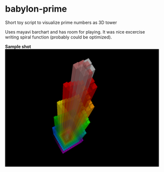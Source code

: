# babylon-prime
Short toy script to visualize prime numbers as 3D tower

Uses mayavi barchart and has room for playing.
It was nice excercise writing spiral function (probably could be optimized).

**Sample shot**<br>
![Babylon Prime](https://github.com/nmandic78/babylon-prime/blob/main/images/BabylonPrime_1a.png)
